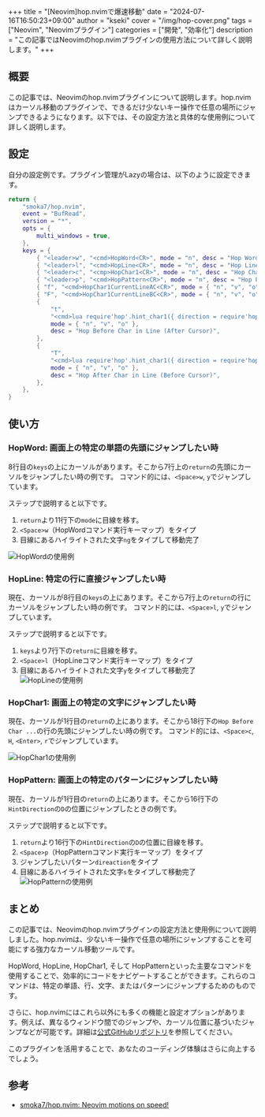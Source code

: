 +++
title = "[Neovim]hop.nvimで爆速移動"
date = "2024-07-16T16:50:23+09:00"
author = "kseki"
cover = "/img/hop-cover.png"
tags = ["Neovim", "Neovimプラグイン"]
categories = ["開発", "効率化"]
description = "この記事ではNeovimのhop.nvimプラグインの使用方法について詳しく説明します。"
+++

## 概要

この記事では、Neovimのhop.nvimプラグインについて説明します。hop.nvimはカーソル移動のプラグインで、できるだけ少ないキー操作で任意の場所にジャンプできるようになります。以下では、その設定方法と具体的な使用例について詳しく説明します。

## 設定

自分の設定例です。プラグイン管理がLazyの場合は、以下のように設定できます。

```lua
return {
	"smoka7/hop.nvim",
	event = "BufRead",
	version = "*",
	opts = {
		multi_windows = true,
	},
	keys = {
		{ "<leader>w", "<cmd>HopWord<CR>", mode = "n", desc = "Hop Word" },
		{ "<leader>l", "<cmd>HopLine<CR>", mode = "n", desc = "Hop Line" },
		{ "<leader>c", "<cmp>HopChar1<CR>", mode = "n", desc = "Hop Char" },
		{ "<leader>p", "<cmd>HopPattern<CR>", mode = "n", desc = "Hop Pattern" },
		{ "f", "<cmd>HopChar1CurrentLineAC<CR>", mode = { "n", "v", "o" }, desc = "Hop Char in Line (After Cursor)" },
		{ "F", "<cmd>HopChar1CurrentLineBC<CR>", mode = { "n", "v", "o" }, desc = "Hop Char in Line (Before Cursor)" },
		{
			"t",
			"<cmd>lua require'hop'.hint_char1({ direction = require'hop.hint'.HintDirection.AFTER_CURSOR, current_line_only = true, hint_offset = -1 })<CR>",
			mode = { "n", "v", "o" },
			desc = "Hop Before Char in Line (After Cursor)",
		},
		{
			"T",
			"<cmd>lua require'hop'.hint_char1({ direction = require'hop.hint'.HintDirection.BEFORE_CURSOR, current_line_only = true, hint_offset = 1 })<CR>",
			mode = { "n", "v", "o" },
			desc = "Hop After Char in Line (Before Cursor)",
		},
	},
}
```

## 使い方

### HopWord: 画面上の特定の単語の先頭にジャンプしたい時

8行目の`keys`の上にカーソルがあります。そこから7行上の`return`の先頭にカーソルをジャンプしたい時の例です。
コマンド的には、`<Space>w`, `y`でジャンプしています。

ステップで説明すると以下です。
1. `return`より11行下の`mode`に目線を移す。
2. `<Space>w`（HopWordコマンド実行キーマップ）をタイプ
3. 目線にあるハイライトされた文字`ng`をタイプして移動完了

![HopWordの使用例](/img/hopword.gif)

### HopLine: 特定の行に直接ジャンプしたい時

現在、カーソルが8行目の`keys`の上にあります。そこから7行上の`return`の行にカーソルをジャンプしたい時の例です。
コマンド的には、`<Space>l`, `y`でジャンプしています。

ステップで説明すると以下です。
1. `keys`より7行下の`return`に目線を移す。
2. `<Space>l`（HopLineコマンド実行キーマップ）をタイプ
3. 目線にあるハイライトされた文字`y`をタイプして移動完了
![HopLineの使用例](/img/hopline.gif)

### HopChar1: 画面上の特定の文字にジャンプしたい時

現在、カーソルが1行目の`return`の上にあります。そこから18行下の`Hop Before Char ...`の行の先頭にジャンプしたい時の例です。
コマンド的には、`<Space>c`, `H`, `<Enter>`, `r`でジャンプしています。

![HopChar1の使用例](/img/hopchar1.gif)

### HopPattern: 画面上の特定のパターンにジャンプしたい時

現在、カーソルが1行目の`return`の上にあります。そこから16行下の`HintDirection`の`D`の位置にジャンプしたときの例です。

ステップで説明すると以下です。
1. `return`より16行下の`HintDirection`の`D`の位置に目線を移す。
2. `<Space>p`（HopPatternコマンド実行キーマップ）をタイプ
3. ジャンプしたいパターン`direaction`をタイプ
4. 目線にあるハイライトされた文字`s`をタイプして移動完了
![HopPatternの使用例](/img/hoppattern.gif)

## まとめ

この記事では、Neovimのhop.nvimプラグインの設定方法と使用例について説明しました。hop.nvimは、少ないキー操作で任意の場所にジャンプすることを可能にする強力なカーソル移動ツールです。

HopWord, HopLine, HopChar1, そして HopPatternといった主要なコマンドを使用することで、効率的にコードをナビゲートすることができます。これらのコマンドは、特定の単語、行、文字、またはパターンにジャンプするためのものです。

さらに、hop.nvimにはこれら以外にも多くの機能と設定オプションがあります。例えば、異なるウィンドウ間でのジャンプや、カーソル位置に基づいたジャンプなどが可能です。詳細は[公式GitHubリポジトリ](https://github.com/smoka7/hop.nvim)を参照してください。

このプラグインを活用することで、あなたのコーディング体験はさらに向上するでしょう。

## 参考
- [smoka7/hop.nvim: Neovim motions on speed!](https://github.com/smoka7/hop.nvim)
